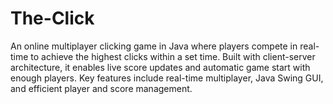 # The-Click
An online multiplayer clicking game in Java where players compete in real-time to achieve the highest clicks within a set time. Built with client-server architecture, it enables live score updates and automatic game start with enough players. Key features include real-time multiplayer, Java Swing GUI, and efficient player and score management.
